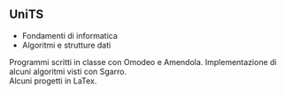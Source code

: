 ## UniTS
+ Fondamenti di informatica
+ Algoritmi e strutture dati

Programmi scritti in classe con Omodeo e Amendola. Implementazione di alcuni algoritmi visti con Sgarro.<br>
Alcuni progetti in LaTex.
